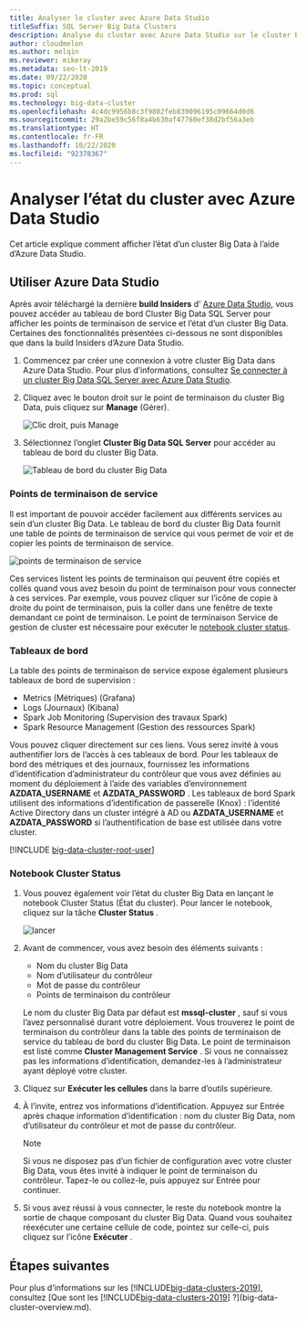```yaml
---
title: Analyser le cluster avec Azure Data Studio
titleSuffix: SQL Server Big Data Clusters
description: Analyse du cluster avec Azure Data Studio sur le cluster Big Data SQL Server 2019.
author: cloudmelon
ms.author: melqin
ms.reviewer: mikeray
ms.metadata: seo-lt-2019
ms.date: 09/22/2020
ms.topic: conceptual
ms.prod: sql
ms.technology: big-data-cluster
ms.openlocfilehash: 4c4dc9956b8c3f9802feb839096195c09664d0d6
ms.sourcegitcommit: 29a2be59c56f8a4b630af47760ef38d2bf56a3eb
ms.translationtype: HT
ms.contentlocale: fr-FR
ms.lasthandoff: 10/22/2020
ms.locfileid: "92378367"
---
```

# <a name="monitor-cluster-status-with-azure-data-studio"></a>Analyser l’état du cluster avec Azure Data Studio

Cet article explique comment afficher l’état d’un cluster Big Data à l’aide d’Azure Data Studio.

## <a name="use-azure-data-studio"></a><a id="datastudio"></a> Utiliser Azure Data Studio

Après avoir téléchargé la dernière **build Insiders** d’ [Azure Data Studio](https://aka.ms/getazuredatastudio), vous pouvez accéder au tableau de bord Cluster Big Data SQL Server pour afficher les points de terminaison de service et l’état d’un cluster Big Data. Certaines des fonctionnalités présentées ci-dessous ne sont disponibles que dans la build Insiders d’Azure Data Studio.

1. Commencez par créer une connexion à votre cluster Big Data dans Azure Data Studio. Pour plus d’informations, consultez [Se connecter à un cluster Big Data SQL Server avec Azure Data Studio](connect-to-big-data-cluster.md).

1. Cliquez avec le bouton droit sur le point de terminaison du cluster Big Data, puis cliquez sur **Manage** (Gérer).

   ![Clic droit, puis Manage](media/view-cluster-status/right-click-manage.png)

1. Sélectionnez l’onglet **Cluster Big Data SQL Server** pour accéder au tableau de bord du cluster Big Data.

   ![Tableau de bord du cluster Big Data](media/view-cluster-status/bdc-dashboard.png)

### <a name="service-endpoints"></a>Points de terminaison de service

Il est important de pouvoir accéder facilement aux différents services au sein d’un cluster Big Data. Le tableau de bord du cluster Big Data fournit une table de points de terminaison de service qui vous permet de voir et de copier les points de terminaison de service.

![points de terminaison de service](media/view-cluster-status/service-endpoints.png)

Ces services listent les points de terminaison qui peuvent être copiés et collés quand vous avez besoin du point de terminaison pour vous connecter à ces services. Par exemple, vous pouvez cliquer sur l’icône de copie à droite du point de terminaison, puis la coller dans une fenêtre de texte demandant ce point de terminaison. Le point de terminaison Service de gestion de cluster est nécessaire pour exécuter le [notebook cluster status](#notebook).

### <a name="dashboards"></a>Tableaux de bord

La table des points de terminaison de service expose également plusieurs tableaux de bord de supervision :

- Metrics (Métriques) (Grafana)
- Logs (Journaux) (Kibana)
- Spark Job Monitoring (Supervision des travaux Spark)
- Spark Resource Management (Gestion des ressources Spark)

Vous pouvez cliquer directement sur ces liens. Vous serez invité à vous authentifier lors de l’accès à ces tableaux de bord. Pour les tableaux de bord des métriques et des journaux, fournissez les informations d’identification d’administrateur du contrôleur que vous avez définies au moment du déploiement à l’aide des variables d’environnement **AZDATA_USERNAME** et **AZDATA_PASSWORD** . Les tableaux de bord Spark utilisent des informations d’identification de passerelle (Knox) : l’identité Active Directory dans un cluster intégré à AD ou **AZDATA_USERNAME** et **AZDATA_PASSWORD** si l’authentification de base est utilisée dans votre cluster.

[!INCLUDE [big-data-cluster-root-user](../includes/big-data-cluster-root-user.md)]

### <a name="cluster-status-notebook"></a><a id="notebook"></a> Notebook Cluster Status

1. Vous pouvez également voir l’état du cluster Big Data en lançant le notebook Cluster Status (État du cluster). Pour lancer le notebook, cliquez sur la tâche **Cluster Status** .

    ![lancer](media/view-cluster-status/cluster-status-launch.png)

2. Avant de commencer, vous avez besoin des éléments suivants :

    - Nom du cluster Big Data
    - Nom d’utilisateur du contrôleur
    - Mot de passe du contrôleur
    - Points de terminaison du contrôleur

    Le nom du cluster Big Data par défaut est **mssql-cluster** , sauf si vous l’avez personnalisé durant votre déploiement. Vous trouverez le point de terminaison du contrôleur dans la table des points de terminaison de service du tableau de bord du cluster Big Data. Le point de terminaison est listé comme **Cluster Management Service** . Si vous ne connaissez pas les informations d’identification, demandez-les à l’administrateur ayant déployé votre cluster.

3. Cliquez sur **Exécuter les cellules** dans la barre d’outils supérieure.

4. À l’invite, entrez vos informations d’identification. Appuyez sur Entrée après chaque information d’identification : nom du cluster Big Data, nom d’utilisateur du contrôleur et mot de passe du contrôleur.

    > [!Note]
    > Si vous ne disposez pas d’un fichier de configuration avec votre cluster Big Data, vous êtes invité à indiquer le point de terminaison du contrôleur. Tapez-le ou collez-le, puis appuyez sur Entrée pour continuer.

5. Si vous avez réussi à vous connecter, le reste du notebook montre la sortie de chaque composant du cluster Big Data. Quand vous souhaitez réexécuter une certaine cellule de code, pointez sur celle-ci, puis cliquez sur l’icône **Exécuter** .


## <a name="next-steps"></a>Étapes suivantes

Pour plus d’informations sur les [!INCLUDE[big-data-clusters-2019](../includes/ssbigdataclusters-ss-nover.md)], consultez [Que sont les [!INCLUDE[big-data-clusters-2019](../includes/ssbigdataclusters-ver15.md)] ?](big-data-cluster-overview.md).
